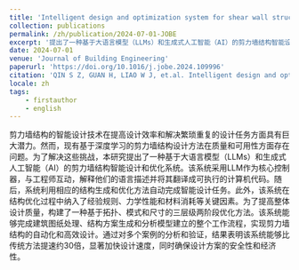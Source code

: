 ```yaml
---
title: 'Intelligent design and optimization system for shear wall structures based on large language models and generative artificial intelligence'
collection: publications
permalink: /zh/publication/2024-07-01-JOBE
excerpt: '提出了一种基于大语言模型（LLMs）和生成式人工智能（AI）的剪力墙结构智能设计和优化系统，比传统方法提速约30倍，显著加快设计速度，同时确保设计方案的安全性和经济性。'
date: 2024-07-01
venue: 'Journal of Building Engineering'
paperurl: 'https://doi.org/10.1016/j.jobe.2024.109996'
citation: 'QIN S Z, GUAN H, LIAO W J, et.al. Intelligent design and optimization system for shear wall structures based on large language models and generative artificial intelligence[J/OL]. Journal of Building Engineering, 2024, 95: 109996. DOI:10.1016/j.jobe.2024.109996.'
locale: zh
tags: 
    - firstauthor
    - english
---
```


剪力墙结构的智能设计技术在提高设计效率和解决繁琐重复的设计任务方面具有巨大潜力。然而，现有基于深度学习的剪力墙结构设计方法在质量和可用性方面存在问题。为了解决这些挑战，本研究提出了一种基于大语言模型（LLMs）和生成式人工智能（AI）的剪力墙结构智能设计和优化系统。该系统采用LLM作为核心控制器，与工程师互动，解释他们的语言描述并将其翻译成可执行的计算机代码。随后，系统利用相应的结构生成和优化方法自动完成智能设计任务。此外，该系统在结构优化过程中纳入了经验规则、力学性能和材料消耗等关键因素。为了提高整体设计质量，构建了一种基于拓扑、模式和尺寸的三层级两阶段优化方法。该系统能够完成建筑图纸处理、结构方案生成和分析模型建立的整个工作流程，实现剪力墙结构的自动化和高效设计。通过对多个案例的分析和验证，结果表明该系统能够比传统方法提速约30倍，显著加快设计速度，同时确保设计方案的安全性和经济性。